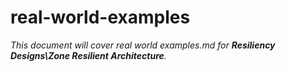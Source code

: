 # real-world-examples

_This document will cover real world examples.md for **Resiliency Designs\Zone Resilient Architecture**._
